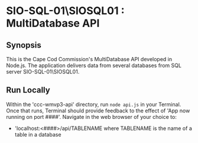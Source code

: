 # SIO-SQL-01\SIOSQL01 : MultiDatabase API

## Synopsis

This is the Cape Cod Commission's MultiDatabase API developed in Node.js.  The application delivers data from several databases from SQL server SIO-SQL-01\SIOSQL01.


## Run Locally

Within the 'ccc-wmvp3-api' directory, run ``` node api.js ``` in your Terminal.  Once that runs, Terminal should provide feedback to the effect of
'App now running on port ####'.  Navigate in the web browser of your choice to:

* 'localhost:<####>/api/TABLENAME where TABLENAME is the name of a table in a database

